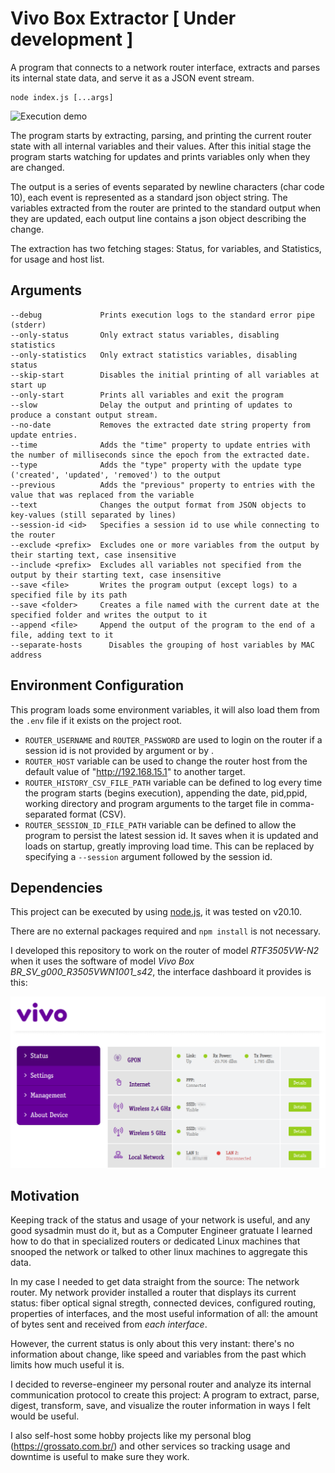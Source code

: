 # Vivo Box Extractor [ Under development ]

A program that connects to a network router interface, extracts and parses its internal state data, and serve it as a JSON event stream.

```
node index.js [...args]
```

![Execution demo](./images/demo.gif)

The program starts by extracting, parsing, and printing the current router state with all internal variables and their values. After this initial stage the program starts watching for updates and prints variables only when they are changed.

The output is a series of events separated by newline characters (char code 10), each event is represented as a standard json object string. The variables extracted from the router are printed to the standard output when they are updated, each output line contains a json object describing the change.

The extraction has two fetching stages: Status, for variables, and Statistics, for usage and host list.
## Arguments

```
--debug             Prints execution logs to the standard error pipe (stderr)
--only-status       Only extract status variables, disabling statistics
--only-statistics   Only extract statistics variables, disabling status
--skip-start        Disables the initial printing of all variables at start up
--only-start        Prints all variables and exit the program
--slow              Delay the output and printing of updates to produce a constant output stream.
--no-date           Removes the extracted date string property from update entries.
--time              Adds the "time" property to update entries with the number of milliseconds since the epoch from the extracted date.
--type              Adds the "type" property with the update type ('created', 'updated', 'removed') to the output
--previous          Adds the "previous" property to entries with the value that was replaced from the variable
--text              Changes the output format from JSON objects to key-values (still separated by lines)
--session-id <id>   Specifies a session id to use while connecting to the router
--exclude <prefix>  Excludes one or more variables from the output by their starting text, case insensitive
--include <prefix>  Excludes all variables not specified from the output by their starting text, case insensitive
--save <file>       Writes the program output (except logs) to a specified file by its path
--save <folder>     Creates a file named with the current date at the specified folder and writes the output to it
--append <file>     Append the output of the program to the end of a file, adding text to it
--separate-hosts      Disables the grouping of host variables by MAC address
```

## Environment Configuration

This program loads some environment variables, it will also load them from the `.env` file if it exists on the project root.

 - `ROUTER_USERNAME` and `ROUTER_PASSWORD` are used to login on the router if a session id is not provided by argument or by .
 - `ROUTER_HOST` variable can be used to change the router host from the default value of "http://192.168.15.1" to another target.
 - `ROUTER_HISTORY_CSV_FILE_PATH` variable can be defined to log every time the program starts (begins execution), appending the date, pid,ppid, working directory and program arguments to the target file in comma-separated format (CSV).
 - `ROUTER_SESSION_ID_FILE_PATH` variable can be defined to allow the program to persist the latest session id. It saves when it is updated and loads on startup, greatly improving load time. This can be replaced by specifying a `--session` argument followed by the session id.

## Dependencies

This project can be executed by using [node.js](https://nodejs.org/), it was tested on v20.10.

There are no external packages required and `npm install` is not necessary.

I developed this repository to work on the router of model *RTF3505VW-N2* when it uses the software of model *Vivo Box BR_SV_g000_R3505VWN1001_s42*, the interface dashboard it provides is this:

![Vivo Box Router Interface](images/interface.png)

## Motivation

Keeping track of the status and usage of your network is useful, and any good sysadmin must do it, but as a Computer Engineer gratuate I learned how to do that in specialized routers or dedicated Linux machines that snooped the network or talked to other linux machines to aggregate this data.

In my case I needed to get data straight from the source: The network router. My network provider installed a router that displays its current status: fiber optical signal stregth, connected devices, configured routing, properties of interfaces, and the most useful information of all: the amount of bytes sent and received from _each interface_.

However, the current status is only about this very instant: there's no information about change, like speed and variables from the past which limits how much useful it is.

I decided to reverse-engineer my personal router and analyze its internal communication protocol to create this project: A program to extract, parse, digest, transform, save, and visualize the router information in ways I felt would be useful.

I also self-host some hobby projects like my personal blog (https://grossato.com.br/) and other services so tracking usage and downtime is useful to make sure they work.
